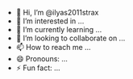 - 👋 Hi, I’m @ilyas2011strax
- 👀 I’m interested in ...
- 🌱 I’m currently learning ...
- 💞️ I’m looking to collaborate on ...
- 📫 How to reach me ...
- 😄 Pronouns: ...
- ⚡ Fun fact: ...

<!---
ilyas2011strax/ilyas2011strax is a ✨ special ✨ repository because its `README.md` (this file) appears on your GitHub profile.
You can click the Preview link to take a look at your changes.
--->
